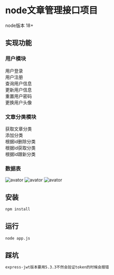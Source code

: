 # node文章管理接口项目

node版本 18+

## 实现功能

### 用户模块

用户登录<br> 
用户注册<br> 
查询用户信息<br> 
更新用户信息<br> 
重置用户密码<br> 
更换用户头像<br> 

### 文章分类模块
获取文章分类<br> 
添加分类<br>
根据id删除分类<br>
根据id获取分类<br>
根据id跟新分类<br>

### 数据表
![avator]("./img/tb_article.png")
![avator]("./img/tb_article_cate.png")
![avator]("./img/tb_users.png")

## 安装

```sh
npm install
```


## 运行

```sh
node app.js
```

## 踩坑

```sh
express-jwt版本要用5.3.3不然会验证token的时候会报错
```

